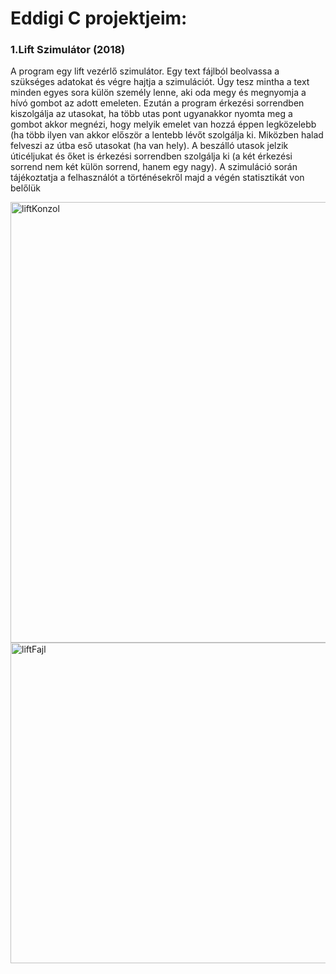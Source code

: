 # Eddigi C projektjeim:

### 1.Lift Szimulátor (2018)

A program egy lift vezérlő szimulátor. Egy text fájlból beolvassa a szükséges adatokat
és végre hajtja a szimulációt. Úgy tesz mintha a text minden egyes sora külön személy
lenne, aki oda megy és megnyomja a hívó gombot az adott emeleten. Ezután a program
érkezési sorrendben kiszolgálja az utasokat, ha több utas pont ugyanakkor nyomta meg
a gombot akkor megnézi, hogy melyik emelet van hozzá éppen legközelebb (ha több
ilyen van akkor először a lentebb lévőt szolgálja ki. Miközben halad felveszi az útba eső
utasokat (ha van hely). A beszálló utasok jelzik úticéljukat és őket is érkezési
sorrendben szolgálja ki (a két érkezési sorrend nem két külön sorrend, hanem egy
nagy). A szimuláció során tájékoztatja a felhasználót a történésekről majd a végén
statisztikát von belőlük

<img width="705" alt="liftKonzol" src="https://user-images.githubusercontent.com/61737188/122699735-3b587d80-d24a-11eb-9433-a938441370bb.png">
<img width="513" alt="liftFajl" src="https://user-images.githubusercontent.com/61737188/122699757-4e6b4d80-d24a-11eb-95c5-201e11cd3c68.png">

